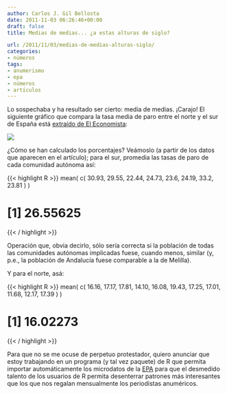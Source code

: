 ```yaml
---
author: Carlos J. Gil Bellosta
date: 2011-11-03 06:26:46+00:00
draft: false
title: Medias de medias... ¿a estas alturas de siglo?

url: /2011/11/03/medias-de-medias-alturas-siglo/
categories:
- números
tags:
- anumerismo
- epa
- números
- artículos
---
```


Lo sospechaba y ha resultado ser cierto: media de medias. ¡Carajo! El siguiente gráfico que compara la tasa media de paro entre el norte y el sur de España está [extraído de El Economista](http://www.eleconomista.es/catalunya/noticias/3488432/10/11/Andalucia-y-Cataluna-las-comunidades-donde-mas-crecio-el-paro.html):

[![](/wp-uploads/2011/10/media_de_medias_el_economista.png#center)
](/wp-uploads/2011/10/media_de_medias_el_economista.png#center)

¿Cómo se han calculado los porcentajes? Veámoslo (a partir de los datos que aparecen en el artículo); para el sur, promedia las tasas de paro de cada comunidad autónoma así:



{{< highlight R >}}
mean( c( 30.93, 29.55, 22.44, 24.73, 23.6, 24.19, 33.2, 23.81 ) )
# [1] 26.55625
{{< / highlight >}}


Operación que, obvia decirlo, sólo sería correcta si la población de todas las comunidades autónomas implicadas fuese, cuando menos, similar (y, p.e., la población de Andalucía fuese comparable a la de Melilla).

Y para el norte, asá:



{{< highlight R >}}
mean( c( 16.16, 17.17, 17.81, 14.10, 16.08, 19.43,
        17.25, 17.01, 11.68, 12.17, 17.39 ) )
# [1] 16.02273
{{< / highlight >}}



Para que no se me ocuse de perpetuo protestador, quiero anunciar que estoy trabajando en un programa (y tal vez paquete) de R que permita importar automáticamente los microdatos de la [EPA](http://www.ine.es/prensa/epa_prensa.htm) para que el desmedido talento de los usuarios de R permita desenterrar patrones más interesantes que los que nos regalan mensualmente los periodistas anuméricos.
